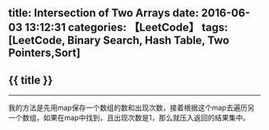 title: Intersection of Two Arrays
date: 2016-06-03 13:12:31
categories: 【LeetCode】
tags: [LeetCode, Binary Search, Hash Table, Two Pointers,Sort]
---
## {{ title }} ##

---

我的方法是先用map保存一个数组的数和出现次数，接着根据这个map去遍历另一个数组，如果在map中找到，且出现次数是1，那么就压入返回的结果集中。